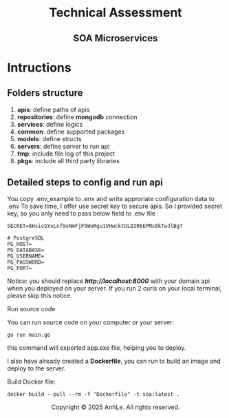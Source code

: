 <div align="center">
<h1>Technical Assessment</h1>
<h2>SOA Microservices</h2>
</div>

# Intructions

## Folders structure
1. **apis**: define paths of apis
2. **repositories**: define **mongodb** connection
3. **services**: define logics
4. **common**: define supported packages
5. **models**: define structs
6. **servers**: define server to run api
7. **tmp**: include file log of this project
8. **pkgs**: include all third party libraries

## Detailed steps to config and run api
You copy .env_example to .env and write approriate configuration data to .env
To save time, I offer use secret key to secure apis.
So I provided secret key, so you only need to pass below field to .env file
```
SECRET=8HsicGYxLnf9xNmFjF5WuRgu1VHwcktDLQIR6EPMs8kTwJlBgT
```

```
# PostgreSQL
PG_HOST=
PG_DATABASE=
PG_USERNAME=
PG_PASSWORD=
PG_PORT=
```

Notice: you should replace <i><b>http://localhost:8000</b></i> with your domain api when you deployed on your server. If you run 2 curls on your local terminal, please skip this notice.


Run source code

You can run source code on your computer or your server:
```
go run main.go
```

this command will exported app.exe file, helping you to deploy.

I also have already created a **Dockerfile**, you can run to build an image and deploy to the server.

Build Docker file:

```
docker build --pull --rm -f "Dockerfile" -t soa:latest .
```


<div align="center">
Copyright © 2025 AnhLe. All rights reserved.
</div>